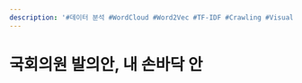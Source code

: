 ```yaml
---
description: '#데이터 분석 #WordCloud #Word2Vec #TF-IDF #Crawling #Visualization'
---
```


# 국회의원 발의안, 내 손바닥 안

<figure><img src="../../../.gitbook/assets/국회의원 발의안, 내 손바닥 안_페이지_01.jpg" alt=""><figcaption></figcaption></figure>

<figure><img src="../../../.gitbook/assets/국회의원 발의안, 내 손바닥 안_페이지_02.jpg" alt=""><figcaption></figcaption></figure>

<figure><img src="../../../.gitbook/assets/국회의원 발의안, 내 손바닥 안_페이지_03.jpg" alt=""><figcaption></figcaption></figure>

<figure><img src="../../../.gitbook/assets/국회의원 발의안, 내 손바닥 안_페이지_04.jpg" alt=""><figcaption></figcaption></figure>

<figure><img src="../../../.gitbook/assets/국회의원 발의안, 내 손바닥 안_페이지_05.jpg" alt=""><figcaption></figcaption></figure>

<figure><img src="../../../.gitbook/assets/국회의원 발의안, 내 손바닥 안_페이지_06.jpg" alt=""><figcaption></figcaption></figure>

<figure><img src="../../../.gitbook/assets/국회의원 발의안, 내 손바닥 안_페이지_07.jpg" alt=""><figcaption></figcaption></figure>

<figure><img src="../../../.gitbook/assets/국회의원 발의안, 내 손바닥 안_페이지_08.jpg" alt=""><figcaption></figcaption></figure>

<figure><img src="../../../.gitbook/assets/국회의원 발의안, 내 손바닥 안_페이지_09.jpg" alt=""><figcaption></figcaption></figure>

<figure><img src="../../../.gitbook/assets/국회의원 발의안, 내 손바닥 안_페이지_10.jpg" alt=""><figcaption></figcaption></figure>

<figure><img src="../../../.gitbook/assets/국회의원 발의안, 내 손바닥 안_페이지_11.jpg" alt=""><figcaption></figcaption></figure>

<figure><img src="../../../.gitbook/assets/국회의원 발의안, 내 손바닥 안_페이지_12.jpg" alt=""><figcaption></figcaption></figure>

<figure><img src="../../../.gitbook/assets/국회의원 발의안, 내 손바닥 안_페이지_13.jpg" alt=""><figcaption></figcaption></figure>

<figure><img src="../../../.gitbook/assets/국회의원 발의안, 내 손바닥 안_페이지_14.jpg" alt=""><figcaption></figcaption></figure>

<figure><img src="../../../.gitbook/assets/국회의원 발의안, 내 손바닥 안_페이지_15.jpg" alt=""><figcaption></figcaption></figure>

<figure><img src="../../../.gitbook/assets/국회의원 발의안, 내 손바닥 안_페이지_16.jpg" alt=""><figcaption></figcaption></figure>

<figure><img src="../../../.gitbook/assets/국회의원 발의안, 내 손바닥 안_페이지_17.jpg" alt=""><figcaption></figcaption></figure>

<figure><img src="../../../.gitbook/assets/국회의원 발의안, 내 손바닥 안_페이지_18.jpg" alt=""><figcaption></figcaption></figure>

<figure><img src="../../../.gitbook/assets/국회의원 발의안, 내 손바닥 안_페이지_19.jpg" alt=""><figcaption></figcaption></figure>

<figure><img src="../../../.gitbook/assets/국회의원 발의안, 내 손바닥 안_페이지_20.jpg" alt=""><figcaption></figcaption></figure>

<figure><img src="../../../.gitbook/assets/국회의원 발의안, 내 손바닥 안_페이지_21.jpg" alt=""><figcaption></figcaption></figure>

<figure><img src="../../../.gitbook/assets/국회의원 발의안, 내 손바닥 안_페이지_22.jpg" alt=""><figcaption></figcaption></figure>

<figure><img src="../../../.gitbook/assets/국회의원 발의안, 내 손바닥 안_페이지_23.jpg" alt=""><figcaption></figcaption></figure>

<figure><img src="../../../.gitbook/assets/국회의원 발의안, 내 손바닥 안_페이지_24.jpg" alt=""><figcaption></figcaption></figure>

<figure><img src="../../../.gitbook/assets/국회의원 발의안, 내 손바닥 안_페이지_25.jpg" alt=""><figcaption></figcaption></figure>

<figure><img src="../../../.gitbook/assets/국회의원 발의안, 내 손바닥 안_페이지_26.jpg" alt=""><figcaption></figcaption></figure>

<figure><img src="../../../.gitbook/assets/국회의원 발의안, 내 손바닥 안_페이지_27.jpg" alt=""><figcaption></figcaption></figure>

<figure><img src="../../../.gitbook/assets/국회의원 발의안, 내 손바닥 안_페이지_28.jpg" alt=""><figcaption></figcaption></figure>

<figure><img src="../../../.gitbook/assets/국회의원 발의안, 내 손바닥 안_페이지_29.jpg" alt=""><figcaption></figcaption></figure>

<figure><img src="../../../.gitbook/assets/국회의원 발의안, 내 손바닥 안_페이지_30.jpg" alt=""><figcaption></figcaption></figure>

<figure><img src="../../../.gitbook/assets/국회의원 발의안, 내 손바닥 안_페이지_31.jpg" alt=""><figcaption></figcaption></figure>
